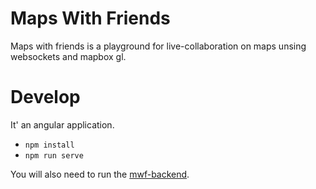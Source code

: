 # Maps With Friends

Maps with friends is a playground for live-collaboration on maps unsing websockets and mapbox gl.

# Develop

It' an angular application.

- `npm install`
- `npm run serve`

You will also need to run the [mwf-backend](https://github.com/silberjan/mwf-backend).
